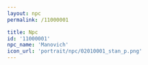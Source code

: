 ```yaml
---
layout: npc
permalink: /11000001

title: Npc
id: '11000001'
npc_name: 'Manovich'
icon_url: 'portrait/npc/02010001_stan_p.png'
---
```

